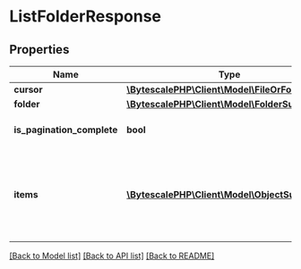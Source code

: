 # ListFolderResponse

## Properties

| Name                       | Type                                                                   | Description                                                                          | Notes |
| -------------------------- | ---------------------------------------------------------------------- | ------------------------------------------------------------------------------------ | ----- |
| **cursor**                 | [**\BytescalePHP\Client\Model\FileOrFolderPath**](FileOrFolderPath.md) |                                                                                      |
| **folder**                 | [**\BytescalePHP\Client\Model\FolderSummary**](FolderSummary.md)       |                                                                                      |
| **is_pagination_complete** | **bool**                                                               | If &#x60;true&#x60; then paging has completed.                                       |
| **items**                  | [**\BytescalePHP\Client\Model\ObjectSummary[]**](ObjectSummary.md)     | Summary information about each of the folder&#x27;s descendants (files and folders). |

[[Back to Model list]](../../README.md#documentation-for-models) [[Back to API list]](../../README.md#documentation-for-api-endpoints) [[Back to README]](../../README.md)
